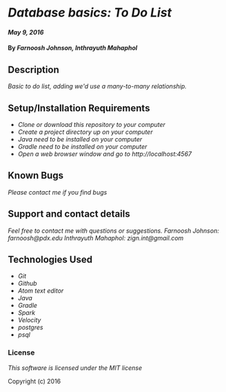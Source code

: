 # _Database basics: To Do List_

#### _May 9, 2016_

#### By _Farnoosh Johnson, Inthrayuth Mahaphol_

## Description

_Basic to do list, adding we'd use a many-to-many relationship._

## Setup/Installation Requirements

* _Clone or download this repository to your computer_
* _Create a project directory up on your computer_
* _Java need to be installed on your computer_
* _Gradle need to be installed on your computer_
* _Open a web browser window and go to http://localhost:4567_

## Known Bugs

_Please contact me if you find bugs_

## Support and contact details

_Feel free to contact me with questions or suggestions._
_Farnoosh Johnson: farnoosh@pdx.edu_
_Inthrayuth Mahaphol: zign.int@gmail.com_

## Technologies Used

* _Git_
* _Github_
* _Atom text editor_
* _Java_
* _Gradle_
* _Spark_
* _Velocity_
* _postgres_
* _psql_

### License

*This software is licensed under the MIT license*

Copyright (c) 2016
